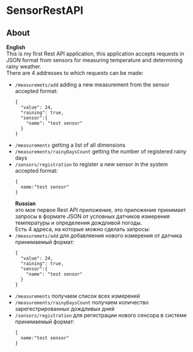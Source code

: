 # SensorRestAPI
## **About**    
**English**  
This is my first Rest API application, this application accepts requests in JSON format from sensors for measuring temperature and determining rainy weather.   
There are 4 addresses to which requests can be made:  
- `/measuremets/add` adding a new measurement from the sensor  
  accepted format:
    ```
    {
      "value": 24,
      "raining": true,
      "sensor":{
        "name": "test sensor"
      }
    }
- `/measurements`  getting a list of all dimensions
- `/measurements/rainyDaysCount` getting the number of registered rainy days
- `/sonsors/registration` to register a new sensor in the system  
  accepted format:
  ```
  {
    name:"test sensor"
  }
  ```
  **Russian**  
это мое первое Rest API приложение, это приложение принимает запросы в формате JSON от условных датчиков измерения температуры и определения дождливой погоды.  
Есть 4 адреса, на которые можно сделать запросы:  
- `/measuremets/add` для добавляения нового измерения от датчика  
  принимаемый формат:
    ```
    {
      "value": 24,
      "raining": true,
      "sensor":{
        "name": "test sensor"
      }
    }
- `/measurements`  получаем список всех измерений
- `/measurements/rainyDaysCount` получаем количество зарегестрированных дождливых дней
- `/sonsors/registration` для регистрации нового сенсора в системе  
  принимаемый формат:
  ```
  {
    name:"test sensor"
  }
  
